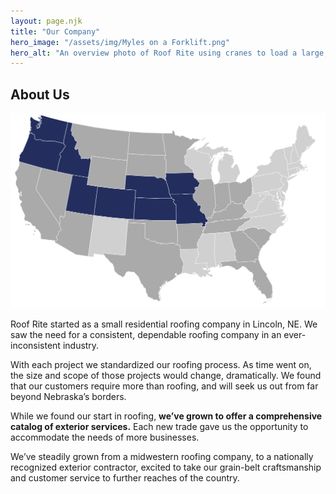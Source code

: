 ```yaml
---
layout: page.njk
title: "Our Company"
hero_image: "/assets/img/Myles on a Forklift.png"
hero_alt: "An overview photo of Roof Rite using cranes to load a large, 5-story apartment complex building with CertainTeed Landmark shingles in Moire Black. The complex is in a city in Utah, and sports fields, suburbs, and the mountains are visible in the background."
---
```


## About Us

![Map showing Nebraska, Kansas, Missouri, Colorado, Iowa, Utah, Idaho, Washington, Oregon, California, Arizona, Nevada, Montana, Wyoming, North Dakota, South Dakota, Oklahoma, Texas, Arkansas, Tennessee, Kentucky, Indiana, Illinois, Minnesota, Ohio, South Carolina, Georgia, Florida](/assets/img/us.svg "Our locations")

Roof Rite started as a small residential roofing company in Lincoln, NE. We saw the need for a consistent, dependable roofing company in an ever-inconsistent industry.

With each project we standardized our roofing process. As time went on, the size and scope of those projects would change, dramatically. We found that our customers require more than roofing, and will seek us out from far beyond Nebraska’s borders.

While we found our start in roofing, **we’ve grown to offer a comprehensive catalog of exterior services.** Each new trade gave us the opportunity to accommodate the needs of more businesses.

We’ve steadily grown from a midwestern roofing company, to a nationally recognized exterior contractor, excited to take our grain-belt craftsmanship and customer service to further reaches of the country.
